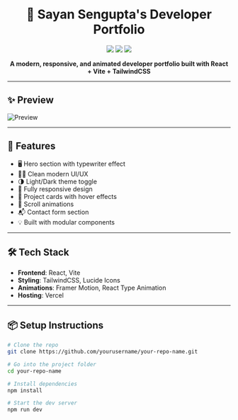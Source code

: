 <h1 align="center">🌌 Sayan Sengupta's Developer Portfolio</h1>

<p align="center">
  <img src="https://img.shields.io/badge/Made%20with-React-blue?style=flat-square" />
  <img src="https://img.shields.io/badge/Powered%20by-Vite-purple?style=flat-square" />
  <img src="https://img.shields.io/badge/Styled%20with-TailwindCSS-38bdf8?style=flat-square" />
</p>

<p align="center">
  <b>A modern, responsive, and animated developer portfolio built with React + Vite + TailwindCSS</b>
</p>

---

## ✨ Preview

![Preview](https://github.com/yourusername/your-repo-name/assets/preview.gif) <!-- Replace with your actual preview GIF -->

---

## 🚀 Features

- 🖥️ Hero section with typewriter effect
- 🧑‍🎨 Clean modern UI/UX
- 🌗 Light/Dark theme toggle
- 📱 Fully responsive design
- 🧩 Project cards with hover effects
- 🎯 Scroll animations
- 📬 Contact form section
- 💡 Built with modular components

---

## 🛠️ Tech Stack

- **Frontend**: React, Vite
- **Styling**: TailwindCSS, Lucide Icons
- **Animations**: Framer Motion, React Type Animation
- **Hosting**: Vercel

---

## 📦 Setup Instructions

```bash
# Clone the repo
git clone https://github.com/yourusername/your-repo-name.git

# Go into the project folder
cd your-repo-name

# Install dependencies
npm install

# Start the dev server
npm run dev
